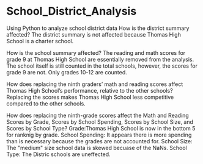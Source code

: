 # School_District_Analysis
Using Python to analyze school district data 
How is the district summary affected?
  The district summary is not affected because Thomas High School is a charter school.
  
How is the school summary affected?
  The reading and math scores for grade 9 at Thomas High School are essentially removed from the analysis. The school itself is still       counted in the total schools, however, the scores for grade 9 are not. Only grades 10-12 are counted. 
  
How does replacing the ninth graders’ math and reading scores affect Thomas High School’s performance, relative to the other schools?
  Replacing the scores makes Thomas High School less competitive compared to the other schools. 
  
How does replacing the ninth-grade scores affect the Math and Reading Scores by Grade, Scores by School Spending, Scores by School Size, and Scores by School Type? 
  Grade:Thomas High School is now in the bottom 5 for ranknig by grade. 
  School Spending: It appears there is more spending than is necessary because the grades are not accounted for. 
  School Size: The "medium" size school data is skewed becuase of the NaNs.
  School Type: The Distric schools are uneffected. 
